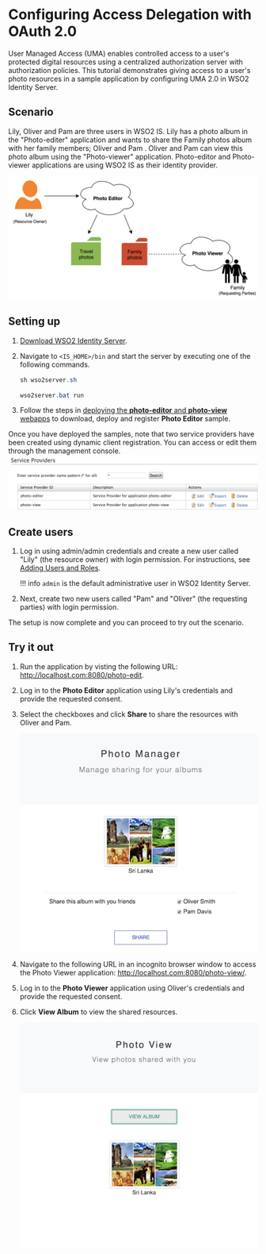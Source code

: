 # Configuring Access Delegation with OAuth 2.0

User Managed Access (UMA) enables controlled access to a user's protected digital resources using a centralized authorization server with authorization policies. This tutorial demonstrates giving access to a user's photo resources in a sample application by configuring UMA 2.0 in WSO2 Identity Server.

## Scenario 

Lily, Oliver and Pam are three users in WSO2 IS. Lily has a photo album in the "Photo-editer" application and wants to share the Family photos album with her family members; Oliver and Pam . Oliver and Pam can view this photo album using the "Photo-viewer" application. Photo-editor and Photo-viewer applications are using WSO2 IS as their identity provider.
    
![uma-scenario-diagram](../assets/img/learn/uma-scenario-diagram.png)

## Setting up

1. [Download WSO2 Identity Server](https://wso2.com/identity-and-access-management/).

2. Navigate to `<IS_HOME>/bin` and start the server by executing one of the following commands.

    ``` java tab="Linux/MacOS"
    sh wso2server.sh
    ```

    ``` java tab="Windows"
    wso2server.bat run
    ```
	
3. Follow the steps in
   [deploying the **photo-editor** and **photo-view** webapps](../../learn/deploying-the-sample-app/#deploying-the-photo-editor-and-photo-view-webapps)
   to download, deploy and register **Photo Editor** sample.

Once you have deployed the samples, note that two service providers have been created using dynamic client registration. You can access or edit them through the management console. 
    ![photo-samples-service-providers](../assets/img/learn/photo-samples-service-providers.png)

## Create users

1. Log in using admin/admin credentials and create a new user called "Lily" (the resource owner) with login permission. For instructions, see [Adding Users and Roles](../../learn/adding-users-and-roles#create-a-user).

    !!! info
        `admin` is the default administrative user in WSO2 Identity Server.

2. Next, create two new users called "Pam" and "Oliver" (the requesting parties) with login permission. 

The setup is now complete and you can proceed to try out the scenario.

## Try it out

1. Run the application by visting the following URL: <http://localhost.com:8080/photo-edit>.

2. Log in to the **Photo Editor** application using Lily's credentials and provide the requested consent. 

3. Select the checkboxes and click **Share** to share the resources with Oliver and Pam.

    ![photo-editor-share](../assets/img/learn/photo-editor-share.png)

4. Navigate to the following URL in an incognito browser window to access the Photo Viewer application: <http://localhost.com:8080/photo-view/>.

5. Log in to the **Photo Viewer** application using Oliver's credentials and provide the requested consent. 

6. Click **View Album** to view the shared resources.

    ![photo-viewer-view-album](../assets/img/learn/photo-viewer-view-album.png)
